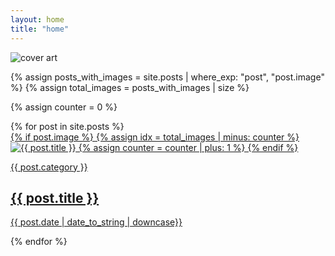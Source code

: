 ```yaml
---
layout: home
title: "home"
---
```

<script src="https://unpkg.com/masonry-layout@4/dist/masonry.pkgd.min.js"></script>

<div class="landing">
    <img src="{{ site.baseurl }}/assets/art/cover-art.png" alt="cover art">
</div>

{% assign posts_with_images = site.posts | where_exp: "post", "post.image" %}
{% assign total_images = posts_with_images | size %}

{% assign counter = 0 %}
<section id="posts">
  {% for post in site.posts %}
    <div class="post-widget">
      <a href="{{ post.url }}">
        {% if post.image %}
          {% assign idx = total_images | minus: counter %}
          <img src="{{ site.baseurl }}/assets/thumbnails/{{ idx }}.jpg" alt="{{ post.title }}">
          {% assign counter = counter | plus: 1 %}
        {% endif %}
        <div class="post-info">
          <p>{{ post.category }}</p>
          <h2>{{ post.title }}</h2>
          <p>{{ post.date | date_to_string | downcase}}</p>
        </div>
      </a>
    </div>
  {% endfor %}
</section>

<script>
  var elem = document.querySelector('#posts');
  var msnry = new Masonry( elem, {
    itemSelector: '.post-widget',
    columnWidth: '.post-widget',
    percentPosition: true
  });
</script>
